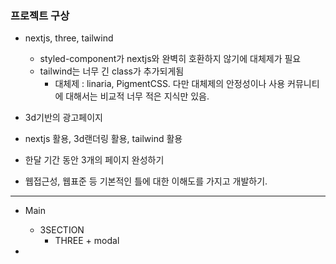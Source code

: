 ### 프로젝트 구상

- nextjs, three, tailwind

  - styled-component가 nextjs와 완벽히 호환하지 않기에 대체제가 필요
  - tailwind는 너무 긴 class가 추가되게됨
    - 대체제 : linaria, PigmentCSS. 다만 대체제의 안정성이나 사용 커뮤니티에 대해서는 비교적 너무 적은 지식만 있음.

- 3d기반의 광고페이지
- nextjs 활용, 3d랜더링 활용, tailwind 활용
- 한달 기간 동안 3개의 페이지 완성하기

- 웹접근성, 웹표준 등 기본적인 틀에 대한 이해도를 가지고 개발하기.

---

- Main

  - 3SECTION
    - THREE + modal

-
